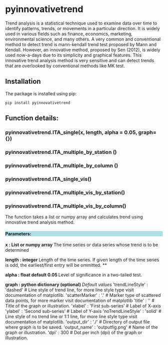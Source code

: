# pyinnovativetrend

Trend analysis is a statistical technique used to examine data over time to identify patterns, trends, or movements in a particular direction. It is widely used in various fields such as finance, economics, marketing, environmental science, and many others. A very common and conventional method to detect trend is mann-kendall trend test proposed by Mann and Kendall. However, an innovative method, proposed by Sen (2012), is widely used now-a-days due to its simplicity and graphical features. This innovative trend analysis method is very sensitive and can detect trends that are overlooked by conventional methods like MK test.


## Installation
The package is installed using pip:

    pip install pyinnovativetrend

## Function details:
### pyinnovativetrend.ITA_single(x, length, alpha = 0.05, graph={})
### pyinnovativetrend.ITA_multiple_by_station ()
### pyinnovativetrend.ITA_multiple_by_column ()
### pyinnovativetrend.ITA_single_vis()
### pyinnovativetrend.ITA_multiple_vis_by_station()
### pyinnovativetrend.ITA_multiple_vis_by_column()

The function takes a list or numpy array and calculates trend using innovative trend analysis method. 
<h4 style="background-color:powderblue;"> Parameters: </h4>
<b> x : List or numpy array </b>
The time series or data series whose trend is to be determined

<b> length : integer </b>
Length of the time series. If given length of the time series is odd, the earliest/first entry will be ommitted. **

<b> alpha : float default 0.05 </b>
Level of significance in a two-tailed test.

<b> graph : python dictionary (optional) </b>
<i>Default values </i>
'trendLineStyle' : 'dashed'      # Line style of trend line, for more line style type visit documentation of matplotlib.
'scatterMarker' : '.'            # Marker type of scattered data points, for more marker visit documentation of matplotlib
'title' : ''                     # Title of the graph or illustration.
'xlabel' : 'First sub-series'    # Label of X-axis
'ylabel' : 'Second sub-series'   # Label of Y-axis
'noTrendLineStyle' : 'solid'     # Line style of no trend line or 1:1 line, for more line style type visit documentation of matplotlib.
'output_dir' : './'              # Directory of output file where graph is to be saved.
'output_name' : 'outputfig.png'  # Name of the graph or illustration.
'dpi' : 300                      # Dot per inch (dpi) of the graph or illustration.
